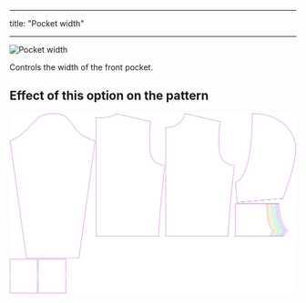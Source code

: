 ***

title: "Pocket width"

***

![Pocket width](./pocketwidth.svg)

Controls the width of the front pocket.

## Effect of this option on the pattern

![This image shows the effect of this option by superimposing several variants that have a different value for this option](huey_pocketwidth_sample.svg "Effect of this option on the pattern")
